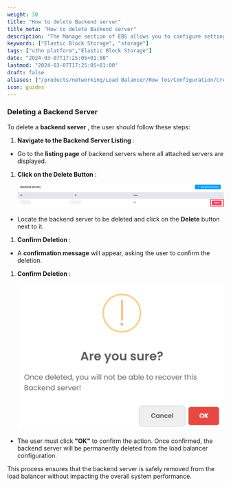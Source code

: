 ```yaml
---
weight: 30
title: "How to delete Backend server"
title_meta: "How to delete Backend server"
description: "The Manage section of EBS allows you to configure settings, resize volumes, attach or detach them from instances, and destroy volumes when no longer needed."
keywords: ["Elastic Block Storage", "storage"]
tags: ["utho platform","Elastic Block Storage"]
date: "2024-03-07T17:25:05+01:00"
lastmod: "2024-03-07T17:25:05+01:00"
draft: false 
aliases: ["/products/networking/Load Balancer/How Tos/Configuration/Create frontend/How to delete Backend server"]
icon: guides
---
```

### **Deleting a Backend Server**

To delete a **backend server** , the user should follow these steps:

1. **Navigate to the Backend Server Listing** :

* Go to the **listing page** of backend servers where all attached servers are displayed.

1. **Click on the Delete Button** :

   ![1743682195097](image/index/1743682195097.png)

* Locate the backend server to be deleted and click on the **Delete** button next to it.

1. **Confirm Deletion** :

* A **confirmation message** will appear, asking the user to confirm the deletion.

1. **Confirm Deletion** :

   ![1743682217243](image/index/1743682217243.png)

* The user must click **"OK"** to confirm the action. Once confirmed, the backend server will be permanently deleted from the load balancer configuration.

This process ensures that the backend server is safely removed from the load balancer without impacting the overall system performance.

